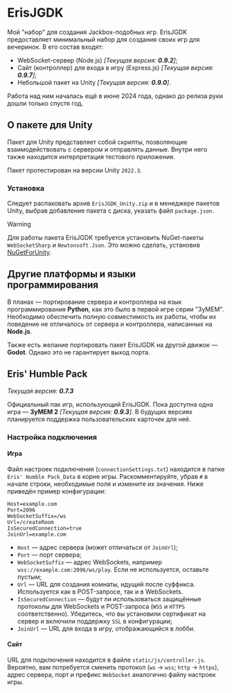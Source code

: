 # ErisJGDK
Мой "набор" для создания Jackbox-подобных игр.
ErisJGDK предоставляет минимальный набор для создания своих игр для вечеринок. В его состав входят:

- WebSocket-сервер (Node.js) *[Текущая версия: **0.9.2**]*;
- Сайт (контроллер) для входа в игру (Express.js) *[Текущая версия: **0.9.7**]*;
- Небольшой пакет на Unity *[Текущая версия: **0.9.0**]*.

Работа над ним началась ещё в июне 2024 года, однако до релиза руки дошли только спустя год.

## О пакете для Unity
Пакет для Unity представляет собой скрипты, позволяющие взаимодействовать с сервером и отправлять данные. Внутри него также находится интерпретация тестового приложения.

Пакет протестирован на версии Unity `2022.3`.

### Установка
Следует распаковать архив `ErisJGDK_Unity.zip` и в менеджере пакетов Unity, выбрав добавление пакета с диска, указать файл `package.json`.

> [!WARNING]
>
> Для работы пакета ErisJGDK требуется установить NuGet-пакеты `WebSocketSharp` и `Newtonsoft.Json`. Это можно сделать, установив [NuGetForUnity](https://github.com/GlitchEnzo/NuGetForUnity/releases).

## Другие платформы и языки программирования
В планах — портирование сервера и контроллера на язык программирования **Python**, как это было в первой игре серии "ЗуМЕМ". Необходимо обеспечить полную совместимость их работы, чтобы их поведение не отличалось от сервера и контроллера, написанных на **Node.js**.

Также есть желание портировать пакет ErisJGDK на другой движок — **Godot**. Однако это не гарантирует выход порта.

## Eris' Humble Pack
*Текущая версия: **0.7.3***

Официальный пак игр, использующий ErisJGDK. Пока доступна одна игра — **ЗуМЕМ 2** *[Текущая версия: **0.9.3**]*. В будущих версиях планируется поддержка пользовательских карточек для неё.

### Настройка подключения

#### Игра
Файл настроек подключения (`connectionSettings.txt`) находится в папке `Eris' Humble Pack_Data` в корне игры. Раскомментируйте, убрав `#` в начале строки, необходимые поля и измените их значения. Ниже приведён пример конфигурации:

```
Host=example.com
Port=2096
WebSocketSuffix=/ws
Url=/createRoom
IsSecuredConnection=true
JoinUrl=example.com
```
- `Host` — адрес сервера (может отличаться от `JoinUrl`);
- `Port` — порт сервера;
- `WebSocketSuffix` — адрес WebSockets, например `wss://example.com:2096/ws/play`. Если не используется, оставьте пустым;
- `Url` — URL для создания комнаты, идущий после суффикса. Используется как в POST-запросе, так и в WebSockets.
- `IsSecuredConnection` — будут ли использоваться защищённые протоколы для WebSockets и POST-запроса (`WSS` и `HTTPS` соответственно). Убедитесь, что вы установили сертификат на сервер и включили поддержку `SSL` в конфигурации;
- `JoinUrl` — URL для входа в игру, отображающийся в лобби.

#### Сайт
URL для подключения находится в файле `static/js/controller.js`. Вероятно, вам потребуется сменить протокол (`ws` → `wss`; `http` → `https`), адрес сервера, порт и префикс `WebSocket` аналогично файлу настроек игры.